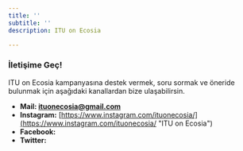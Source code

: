 ```yaml
---
title: ''
subtitle: ''
description: ITU on Ecosia

---
```

### İletişime Geç!

ITU on Ecosia kampanyasına destek vermek, soru sormak ve öneride bulunmak için aşağıdaki kanallardan bize ulaşabilirsin.

* **Mail: ituonecosia@gmail.com**
* **Instagram:** [https://www.instagram.com/ituonecosia/](https://www.instagram.com/ituonecosia/ "ITU on Ecosia")
* **Facebook:** 
* **Twitter:**
